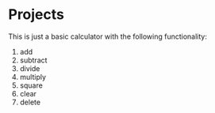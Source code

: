 # Projects

This is just a basic calculator with the following functionality:
1) add
2) subtract
3) divide
4) multiply
5) square
6) clear
7) delete
